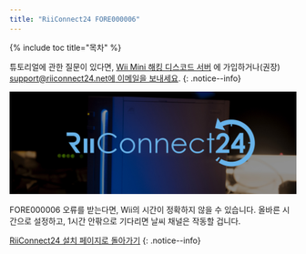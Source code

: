 ```yaml
---
title: "RiiConnect24 FORE000006"
---
```


{% include toc title="목차" %}

튜토리얼에 관한 질문이 있다면, [Wii Mini 해킹 디스코드 서버](https://discord.gg/rc24) 에 가입하거나(권장) [support@riiconnect24.net에 이메일을 보내세요](mailto:support@riiconnect24.net).
{: .notice--info}

![RiiConnect24 로고](/images/WiiRC24Logo.jpg)

FORE000006 오류를 받는다면, Wii의 시간이 정확하지 않을 수 있습니다. 올바른 시간으로 설정하고, 1시간 안팎으로 기다리면 날씨 채널은 작동할 겁니다.

[RiiConnect24 설치 페이지로 돌아가기](riiconnect24)
{: .notice--info}
